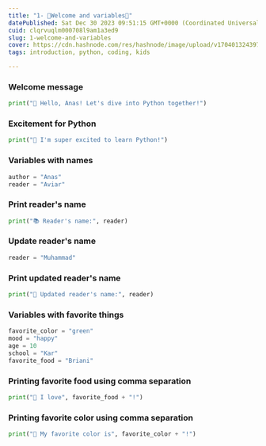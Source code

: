 ```yaml
---
title: "1- 🌟Welcome and variables🌟"
datePublished: Sat Dec 30 2023 09:51:15 GMT+0000 (Coordinated Universal Time)
cuid: clqrvuqlm000708l9am1a3ed9
slug: 1-welcome-and-variables
cover: https://cdn.hashnode.com/res/hashnode/image/upload/v1704013243975/dcdb873b-d7c8-4ed0-a17f-4869363ecb48.webp
tags: introduction, python, coding, kids

---
```


### Welcome message

```python
print("👋 Hello, Anas! Let's dive into Python together!")
```

### Excitement for Python

```python
print("🐍 I'm super excited to learn Python!")
```

### Variables with names

```python
author = "Anas" 
reader = "Aviar"
```

### Print reader's name

```python
print("📚 Reader's name:", reader)
```

### Update reader's name

```python
reader = "Muhammad"
```

### Print updated reader's name

```python
print("📖 Updated reader's name:", reader)
```

### Variables with favorite things

```python
favorite_color = "green" 
mood = "happy" 
age = 10 
school = "Kar" 
favorite_food = "Briani"
```

### Printing favorite food using comma separation

```python
print("🍛 I love", favorite_food + "!")
```

### Printing favorite color using comma separation

```python
print("🎨 My favorite color is", favorite_color + "!")
```